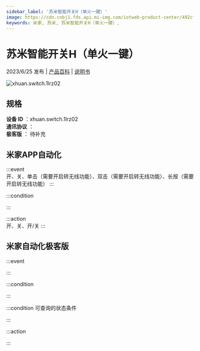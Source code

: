 ```yaml
---
sidebar_label: '苏米智能开关H（单火一键）'
image: https://cdn.cnbj1.fds.api.mi-img.com/iotweb-product-center/492cf40ca3335525585f69120a1d79c0_1684738630008.png?GalaxyAccessKeyId=AKVGLQWBOVIRQ3XLEW&Expires=9223372036854775807&Signature=59i6fZCAC9TZedHd+Qcvg4xYGYs=
keywords: 米家, 苏米, 苏米智能开关H（单火一键）, 
---
```

# 苏米智能开关H（单火一键）

2023/6/25 发布 | [产品百科](https://home.mi.com/webapp/content/baike/product/index.html?model=xhuan.switch.1lrz02/) | [说明书](https://home.mi.com/views/introduction.html?model=xhuan.switch.1lrz02&region=cn)

![xhuan.switch.1lrz02](https://cdn.cnbj1.fds.api.mi-img.com/iotweb-product-center/492cf40ca3335525585f69120a1d79c0_1684738630008.png?GalaxyAccessKeyId=AKVGLQWBOVIRQ3XLEW&Expires=9223372036854775807&Signature=59i6fZCAC9TZedHd+Qcvg4xYGYs=)

## 规格  
> 
**设备 ID** ：xhuan.switch.1lrz02  
**通讯协议** ：  
**极客版**  ： 待补充 


## 米家APP自动化  

:::event  
开、关、单击（需要开启转无线功能）、双击（需要开启转无线功能）、长按（需要开启转无线功能）
:::

:::condition  

:::

:::action   
开、关、开/关
:::

## 米家自动化极客版  

:::event  

:::

:::condition  

:::

:::condition 可查询的状态条件  

:::

:::action  

:::

        
